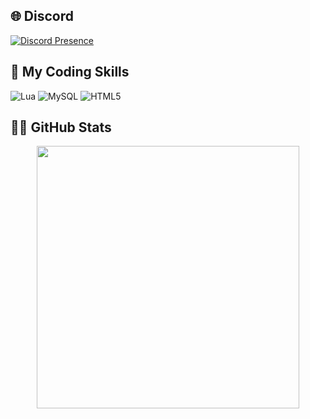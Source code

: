 ## 🌐 Discord
[![Discord Presence](https://lanyard.cnrad.dev/api/801925364993359936?theme=dark)](https://discord.com/users/801925364993359936)

## 👋 My Coding Skills
![Lua](https://img.shields.io/badge/lua-%232C2D72.svg?style=flat&logo=lua&logoColor=white)
![MySQL](https://img.shields.io/badge/mysql-%2300f.svg?style=flat&logo=mysql&logoColor=white)
![HTML5](https://img.shields.io/badge/html5-%23E34F26.svg?style=flat&logo=html5&logoColor=white)

## 👨‍💻 GitHub Stats
<p align="center">
 <a href=https://github.com/ItssJxstnDe> <img width="420" src=https://github-readme-stats.vercel.app/api?username=ItssJxstnDe&count_private=true&show_icons=true&title_color=dc143c&text_color=ffffff&icon_color=dc143c&hide_border=true&bg_color=282a36&layout=compact&hide_title=false&hide_rank=false><a>
</p>
